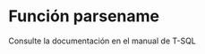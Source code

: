 ﻿---
Autogenerated: true
---

# Función  parsename

Consulte la documentación en el manual de T-SQL
